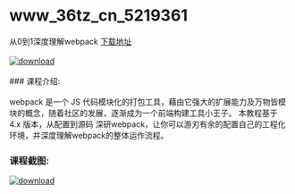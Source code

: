 # www_36tz_cn_5219361
从0到1深度理解webpack
[下载地址](http://www.36tz.cn/article/5219361 "下载地址")
<br/></br>[![download](http://36tz.cn/muke_img/2021_04_1-16-300x123.png "下载地址")](http://www.36tz.cn/article/5219361 "下载地址")
<br/></br>### 课程介绍:<br/></br>webpack 是一个 JS 代码模块化的打包工具，藉由它强大的扩展能力及万物皆模块的概念，随着社区的发展，逐渐成为一个前端构建工具小王子。
本教程基于 4.x 版本，从配置到源码 深研webpack，让你可以游刃有余的配置自己的工程化环境，并深度理解webpack的整体运作流程。

### 课程截图:
[![download](http://36tz.cn/muke_img/2021_04_2-15.png "下载地址")](http://www.36tz.cn/article/5219361 "下载地址")
